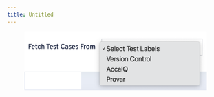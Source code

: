 ```yaml
---
title: Untitled
---
```


<div align="center" data-full-width="true"><figure><img src="../assets/image (3) (1) (1) (1).png" alt=""><figcaption></figcaption></figure></div>
